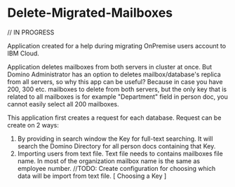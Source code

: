 # Delete-Migrated-Mailboxes

// IN PROGRESS

Application created for a help during migrating OnPremise users account to IBM Cloud.

Application deletes mailboxes from both servers in cluster at once.
But Domino Administrator has an option to deletes mailbox/database's replica from all servers, so why this app can be useful?
Because in case you have 200, 300 etc. mailboxes to delete from both servers, but the only key that is related to all mailboxes is for example "Department" field in person doc, you cannot easily select all 200 mailboxes.

This application first creates a request for each database. Request can be create on 2 ways:
1. By providing in search window the Key for full-text searching. It will search the Domino Directory for all person docs containing that Key.
2. Importing users from text file. Text file needs to contains mailboxes file name. In most of the organization mailbox name is the same as employee number.
//TODO: Create configuration for choosing which data will be import from text file. [ Choosing a Key ]
